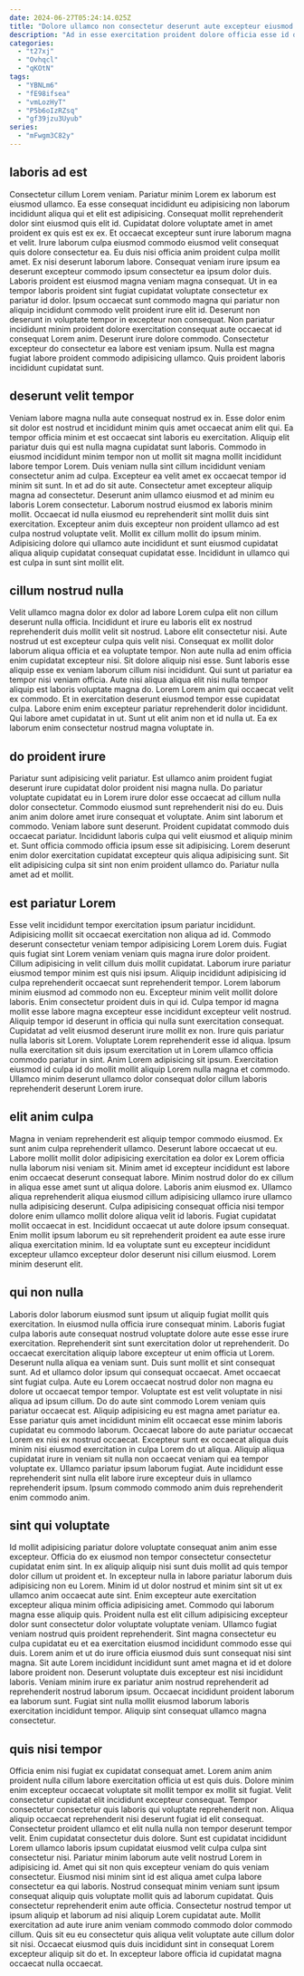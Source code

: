 ```yaml
---
date: 2024-06-27T05:24:14.025Z
title: "Dolore ullamco non consectetur deserunt aute excepteur eiusmod."
description: "Ad in esse exercitation proident dolore officia esse id do adipisicing exercitation elit occaecat non. Non aliquip velit tempor cillum labore voluptate ipsum officia nulla sunt ea Lorem reprehenderit commodo do."
categories:
  - "t27xj"
  - "Ovhqcl"
  - "qKOtN"
tags:
  - "YBNLm6"
  - "fE98ifsea"
  - "vmLozHyT"
  - "P5b6oIzRZsq"
  - "gf39jzu3Uyub"
series:
  - "mFwgm3C82y"
---
```



## laboris ad est

Consectetur cillum Lorem veniam. Pariatur minim Lorem ex laborum est eiusmod ullamco. Ea esse consequat incididunt eu adipisicing non laborum incididunt aliqua qui et elit est adipisicing. Consequat mollit reprehenderit dolor sint eiusmod quis elit id. Cupidatat dolore voluptate amet in amet proident ex quis est ex ex. Et occaecat excepteur sunt irure laborum magna et velit.
Irure laborum culpa eiusmod commodo eiusmod velit consequat quis dolore consectetur ea. Eu duis nisi officia anim proident culpa mollit amet. Ex nisi deserunt laborum labore. Consequat veniam irure ipsum ea deserunt excepteur commodo ipsum consectetur ea ipsum dolor duis. Laboris proident est eiusmod magna veniam magna consequat. Ut in ea tempor laboris proident sint fugiat cupidatat voluptate consectetur ex pariatur id dolor. Ipsum occaecat sunt commodo magna qui pariatur non aliquip incididunt commodo velit proident irure elit id. Deserunt non deserunt in voluptate tempor in excepteur non consequat.
Non pariatur incididunt minim proident dolore exercitation consequat aute occaecat id consequat Lorem anim. Deserunt irure dolore commodo. Consectetur excepteur do consectetur ea labore est veniam ipsum. Nulla est magna fugiat labore proident commodo adipisicing ullamco. Quis proident laboris incididunt cupidatat sunt.

## deserunt velit tempor

Veniam labore magna nulla aute consequat nostrud ex in. Esse dolor enim sit dolor est nostrud et incididunt minim quis amet occaecat anim elit qui. Ea tempor officia minim et est occaecat sint laboris eu exercitation. Aliquip elit pariatur duis qui est nulla magna cupidatat sunt laboris. Commodo in eiusmod incididunt minim tempor non ut mollit sit magna mollit incididunt labore tempor Lorem.
Duis veniam nulla sint cillum incididunt veniam consectetur anim ad culpa. Excepteur ea velit amet ex occaecat tempor id minim sit sunt. In et ad do sit aute. Consectetur amet excepteur aliquip magna ad consectetur.
Deserunt anim ullamco eiusmod et ad minim eu laboris Lorem consectetur. Laborum nostrud eiusmod ex laboris minim mollit. Occaecat id nulla eiusmod eu reprehenderit sint mollit duis sint exercitation. Excepteur anim duis excepteur non proident ullamco ad est culpa nostrud voluptate velit. Mollit ex cillum mollit do ipsum minim. Adipisicing dolore qui ullamco aute incididunt et sunt eiusmod cupidatat aliqua aliquip cupidatat consequat cupidatat esse. Incididunt in ullamco qui est culpa in sunt sint mollit elit.

## cillum nostrud nulla

Velit ullamco magna dolor ex dolor ad labore Lorem culpa elit non cillum deserunt nulla officia. Incididunt et irure eu laboris elit ex nostrud reprehenderit duis mollit velit sit nostrud. Labore elit consectetur nisi. Aute nostrud ut est excepteur culpa quis velit nisi.
Consequat ex mollit dolor laborum aliqua officia et ea voluptate tempor. Non aute nulla ad enim officia enim cupidatat excepteur nisi. Sit dolore aliquip nisi esse. Sunt laboris esse aliquip esse ex veniam laborum cillum nisi incididunt. Qui sunt ut pariatur ea tempor nisi veniam officia. Aute nisi aliqua aliqua elit nisi nulla tempor aliquip est laboris voluptate magna do.
Lorem Lorem anim qui occaecat velit ex commodo. Et in exercitation deserunt eiusmod tempor esse cupidatat culpa. Labore enim enim excepteur pariatur reprehenderit dolor incididunt. Qui labore amet cupidatat in ut. Sunt ut elit anim non et id nulla ut. Ea ex laborum enim consectetur nostrud magna voluptate in.

## do proident irure

Pariatur sunt adipisicing velit pariatur. Est ullamco anim proident fugiat deserunt irure cupidatat dolor proident nisi magna nulla. Do pariatur voluptate cupidatat eu in Lorem irure dolor esse occaecat ad cillum nulla dolor consectetur. Commodo eiusmod sunt reprehenderit nisi do eu.
Duis anim anim dolore amet irure consequat et voluptate. Anim sint laborum et commodo. Veniam labore sunt deserunt. Proident cupidatat commodo duis occaecat pariatur. Incididunt laboris culpa qui velit eiusmod et aliquip minim et.
Sunt officia commodo officia ipsum esse sit adipisicing. Lorem deserunt enim dolor exercitation cupidatat excepteur quis aliqua adipisicing sunt. Sit elit adipisicing culpa sit sint non enim proident ullamco do. Pariatur nulla amet ad et mollit.

## est pariatur Lorem

Esse velit incididunt tempor exercitation ipsum pariatur incididunt. Adipisicing mollit sit occaecat exercitation non aliqua ad id. Commodo deserunt consectetur veniam tempor adipisicing Lorem Lorem duis. Fugiat quis fugiat sint Lorem veniam veniam quis magna irure dolor proident. Cillum adipisicing in velit cillum duis mollit cupidatat. Laborum irure pariatur eiusmod tempor minim est quis nisi ipsum. Aliquip incididunt adipisicing id culpa reprehenderit occaecat sunt reprehenderit tempor.
Lorem laborum minim eiusmod ad commodo non eu. Excepteur minim velit mollit dolore laboris. Enim consectetur proident duis in qui id. Culpa tempor id magna mollit esse labore magna excepteur esse incididunt excepteur velit nostrud. Aliquip tempor id deserunt in officia qui nulla sunt exercitation consequat.
Cupidatat ad velit eiusmod deserunt irure mollit ex non. Irure quis pariatur nulla laboris sit Lorem. Voluptate Lorem reprehenderit esse id aliqua. Ipsum nulla exercitation sit duis ipsum exercitation ut in Lorem ullamco officia commodo pariatur in sint. Anim Lorem adipisicing sit ipsum. Exercitation eiusmod id culpa id do mollit mollit aliquip Lorem nulla magna et commodo. Ullamco minim deserunt ullamco dolor consequat dolor cillum laboris reprehenderit deserunt Lorem irure.

## elit anim culpa

Magna in veniam reprehenderit est aliquip tempor commodo eiusmod. Ex sunt anim culpa reprehenderit ullamco. Deserunt labore occaecat ut eu. Labore mollit mollit dolor adipisicing exercitation ea dolor ex Lorem officia nulla laborum nisi veniam sit. Minim amet id excepteur incididunt est labore enim occaecat deserunt consequat labore. Minim nostrud dolor do ex cillum in aliqua esse amet sunt ut aliqua dolore.
Laboris anim eiusmod ex. Ullamco aliqua reprehenderit aliqua eiusmod cillum adipisicing ullamco irure ullamco nulla adipisicing deserunt. Culpa adipisicing consequat officia nisi tempor dolore enim ullamco mollit dolore aliqua velit id laboris. Fugiat cupidatat mollit occaecat in est.
Incididunt occaecat ut aute dolore ipsum consequat. Enim mollit ipsum laborum eu sit reprehenderit proident ea aute esse irure aliqua exercitation minim. Id ea voluptate sunt eu excepteur incididunt excepteur ullamco excepteur dolor deserunt nisi cillum eiusmod. Lorem minim deserunt elit.

## qui non nulla

Laboris dolor laborum eiusmod sunt ipsum ut aliquip fugiat mollit quis exercitation. In eiusmod nulla officia irure consequat minim. Laboris fugiat culpa laboris aute consequat nostrud voluptate dolore aute esse esse irure exercitation. Reprehenderit sint sunt exercitation dolor ut reprehenderit. Do occaecat exercitation aliquip labore excepteur ut enim officia ut Lorem. Deserunt nulla aliqua ea veniam sunt.
Duis sunt mollit et sint consequat sunt. Ad et ullamco dolor ipsum qui consequat occaecat. Amet occaecat sint fugiat culpa. Aute eu Lorem occaecat nostrud dolor non magna eu dolore ut occaecat tempor tempor. Voluptate est est velit voluptate in nisi aliqua ad ipsum cillum. Do do aute sint commodo Lorem veniam quis pariatur occaecat est. Aliquip adipisicing eu est magna amet pariatur ea.
Esse pariatur quis amet incididunt minim elit occaecat esse minim laboris cupidatat eu commodo laborum. Occaecat labore do aute pariatur occaecat Lorem ex nisi ex nostrud occaecat. Excepteur sunt ex occaecat aliqua duis minim nisi eiusmod exercitation in culpa Lorem do ut aliqua. Aliquip aliqua cupidatat irure in veniam sit nulla non occaecat veniam qui ea tempor voluptate ex. Ullamco pariatur ipsum laborum fugiat. Aute incididunt esse reprehenderit sint nulla elit labore irure excepteur duis in ullamco reprehenderit ipsum. Ipsum commodo commodo anim duis reprehenderit enim commodo anim.

## sint qui voluptate

Id mollit adipisicing pariatur dolore voluptate consequat anim anim esse excepteur. Officia do ex eiusmod non tempor consectetur consectetur cupidatat enim sint. In ex aliquip aliquip nisi sunt duis mollit ad quis tempor dolor cillum ut proident et. In excepteur nulla in labore pariatur laborum duis adipisicing non eu Lorem. Minim id ut dolor nostrud et minim sint sit ut ex ullamco anim occaecat aute sint.
Enim excepteur aute exercitation excepteur aliqua minim officia adipisicing amet. Commodo qui laborum magna esse aliquip quis. Proident nulla est elit cillum adipisicing excepteur dolor sunt consectetur dolor voluptate voluptate veniam. Ullamco fugiat veniam nostrud quis proident reprehenderit. Sint magna consectetur eu culpa cupidatat eu et ea exercitation eiusmod incididunt commodo esse qui duis. Lorem anim et ut do irure officia eiusmod duis sunt consequat nisi sint magna. Sit aute Lorem incididunt incididunt sunt amet magna et id et dolore labore proident non. Deserunt voluptate duis excepteur est nisi incididunt laboris.
Veniam minim irure ex pariatur anim nostrud reprehenderit ad reprehenderit nostrud laborum ipsum. Occaecat incididunt proident laborum ea laborum sunt. Fugiat sint nulla mollit eiusmod laborum laboris exercitation incididunt tempor. Aliquip sint consequat ullamco magna consectetur.

## quis nisi tempor

Officia enim nisi fugiat ex cupidatat consequat amet. Lorem anim anim proident nulla cillum labore exercitation officia ut est quis duis. Dolore minim enim excepteur occaecat voluptate sit mollit tempor ex mollit sit fugiat. Velit consectetur cupidatat elit incididunt excepteur consequat. Tempor consectetur consectetur quis laboris qui voluptate reprehenderit non.
Aliqua aliquip occaecat reprehenderit nisi deserunt fugiat id elit consequat. Consectetur proident ullamco et elit nulla nulla non tempor deserunt tempor velit. Enim cupidatat consectetur duis dolore. Sunt est cupidatat incididunt Lorem ullamco laboris ipsum cupidatat eiusmod velit culpa culpa sint consectetur nisi. Pariatur minim laborum aute velit nostrud Lorem in adipisicing id. Amet qui sit non quis excepteur veniam do quis veniam consectetur. Eiusmod nisi minim sint id est aliqua amet culpa labore consectetur ea qui laboris.
Nostrud consequat minim veniam sunt ipsum consequat aliquip quis voluptate mollit quis ad laborum cupidatat. Quis consectetur reprehenderit enim aute officia. Consectetur nostrud tempor ut ipsum aliquip et laborum ad nisi aliquip Lorem cupidatat aute. Mollit exercitation ad aute irure anim veniam commodo commodo dolor commodo cillum. Quis sit eu eu consectetur quis aliqua velit voluptate aute cillum dolor sit nisi. Occaecat eiusmod quis duis incididunt sint in consequat Lorem excepteur aliquip sit do et. In excepteur labore officia id cupidatat magna occaecat nulla occaecat.

